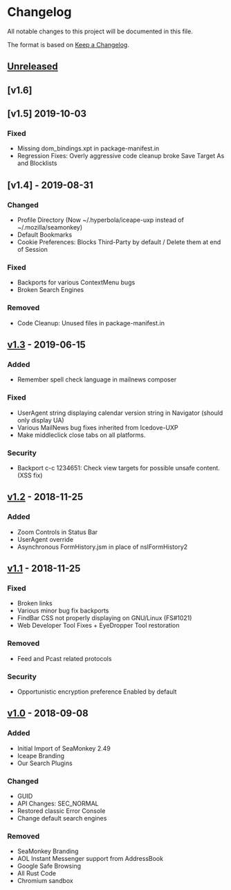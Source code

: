 # Changelog
All notable changes to this project will be documented in this file.

The format is based on [Keep a Changelog](https://keepachangelog.com/en/1.0.0/).

## [Unreleased]
## [v1.6]

## [v1.5] 2019-10-03
### Fixed
- Missing dom_bindings.xpt in package-manifest.in
- Regression Fixes: Overly aggressive code cleanup broke Save Target As and Blocklists

## [v1.4] - 2019-08-31
### Changed
- Profile Directory (Now ~/.hyperbola/iceape-uxp instead of ~/.mozilla/seamonkey)
- Default Bookmarks
- Cookie Preferences: Blocks Third-Party by default / Delete them at end of Session

### Fixed
- Backports for various ContextMenu bugs
- Broken Search Engines

### Removed
- Code Cleanup: Unused files in package-manifest.in

## [v1.3] - 2019-06-15
### Added
- Remember spell check language in mailnews composer

### Fixed
- UserAgent string displaying calendar version string in Navigator (should only display UA)
- Various MailNews bug fixes inherited from Icedove-UXP
- Make middleclick close tabs on all platforms.

### Security
- Backport c-c 1234651: Check view targets for possible unsafe content. (XSS fix)

## [v1.2] - 2018-11-25
### Added
- Zoom Controls in Status Bar
- UserAgent override
- Asynchronous FormHistory.jsm in place of nsIFormHistory2

## [v1.1] - 2018-11-25
### Fixed
- Broken links
- Various minor bug fix backports
- FindBar CSS not properly displaying on GNU/Linux (FS#1021)
- Web Developer Tool Fixes + EyeDropper Tool restoration

### Removed
- Feed and Pcast related protocols

### Security
- Opportunistic encryption preference Enabled by default

## [v1.0] - 2018-09-08
### Added
- Initial Import of SeaMonkey 2.49
- Iceape Branding
- Our Search Plugins

### Changed
- GUID
- API Changes: SEC_NORMAL
- Restored classic Error Console
- Change default search engines

### Removed
- SeaMonkey Branding
- AOL Instant Messenger support from AddressBook
- Google Safe Browsing
- All Rust Code
- Chromium sandbox


[Unreleased]: https://git.hyperbola.info:50100/software/iceape-uxp.git/log/
[v1.0]: https://git.hyperbola.info:50100/software/iceape-uxp.git/tag/?h=v1.0
[v1.1]: https://git.hyperbola.info:50100/software/iceape-uxp.git/tag/?h=v1.1
[v1.2]: https://git.hyperbola.info:50100/software/iceape-uxp.git/tag/?h=v1.2
[v1.3]: https://git.hyperbola.info:50100/software/iceape-uxp.git/tag/?h=v1.3
